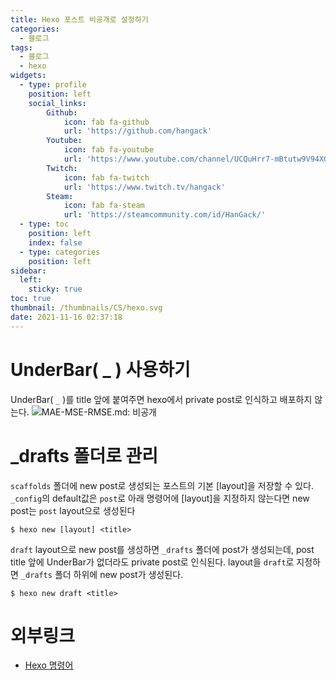 ```yaml
---
title: Hexo 포스트 비공개로 설정하기
categories:
  - 블로그
tags: 
  - 블로그
  - hexo
widgets:
  - type: profile
    position: left
    social_links:
        Github:
            icon: fab fa-github
            url: 'https://github.com/hangack'
        Youtube:
            icon: fab fa-youtube
            url: 'https://www.youtube.com/channel/UCQuHrr7-mBtutw9V94XGH-g'
        Twitch:
            icon: fab fa-twitch
            url: 'https://www.twitch.tv/hangack'
        Steam:
            icon: fab fa-steam
            url: 'https://steamcommunity.com/id/HanGack/'
  - type: toc
    position: left
    index: false
  - type: categories
    position: left
sidebar:
  left:
    sticky: true
toc: true
thumbnail: /thumbnails/CS/hexo.svg
date: 2021-11-16 02:37:18
---
```


# UnderBar( _ ) 사용하기

UnderBar( `_` )를 title 앞에 붙여주면 hexo에서 private post로 인식하고 배포하지 않는다.
![MAE-MSE-RMSE.md: 비공개](/images/2111/private_post/dash.png)


# _drafts 폴더로 관리

`scaffolds` 폴더에 new post로 생성되는 포스트의 기본 [layout]을 저장할 수 있다.
`_config`의 default값은 `post`로 아래 명령어에 [layout]을 지정하지 않는다면 new post는 `post` layout으로 생성된다
```shell
$ hexo new [layout] <title>
```

`draft` layout으로 new post를 생성하면 `_drafts` 폴더에 post가 생성되는데, post title 앞에 UnderBar가 없더라도 private post로 인식된다.
layout을 `draft`로 지정하면 `_drafts` 폴더 하위에 new post가 생성된다.
```shell
$ hexo new draft <title>
```


# 외부링크
 - [Hexo 명령어](https://hexo.io/ko/docs/commands.html) 